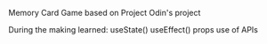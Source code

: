 Memory Card Game based on Project Odin's project

During the making learned: 
useState()
useEffect()
props
use of APIs
